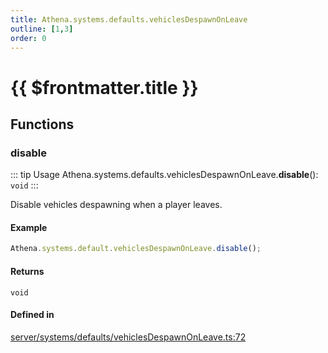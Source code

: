 ```yaml
---
title: Athena.systems.defaults.vehiclesDespawnOnLeave
outline: [1,3]
order: 0
---
```


# {{ $frontmatter.title }}


## Functions

### disable

::: tip Usage
Athena.systems.defaults.vehiclesDespawnOnLeave.**disable**(): `void`
:::

Disable vehicles despawning when a player leaves.

#### Example
```ts
Athena.systems.default.vehiclesDespawnOnLeave.disable();
```

#### Returns

`void`

#### Defined in

[server/systems/defaults/vehiclesDespawnOnLeave.ts:72](https://github.com/Stuyk/altv-athena/blob/bde990b/src/core/server/systems/defaults/vehiclesDespawnOnLeave.ts#L72)
